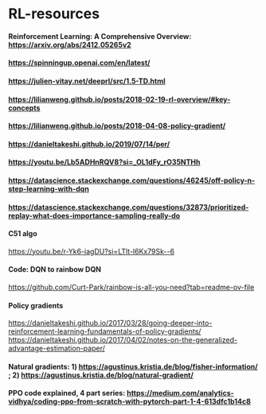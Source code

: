 # RL-resources

#### Reinforcement Learning: A Comprehensive Overview: https://arxiv.org/abs/2412.05265v2   
#### https://spinningup.openai.com/en/latest/
#### https://julien-vitay.net/deeprl/src/1.5-TD.html
#### https://lilianweng.github.io/posts/2018-02-19-rl-overview/#key-concepts
#### https://lilianweng.github.io/posts/2018-04-08-policy-gradient/
#### https://danieltakeshi.github.io/2019/07/14/per/
#### https://youtu.be/Lb5ADHnRQV8?si=_OL1dFy_rO35NTHh
#### https://datascience.stackexchange.com/questions/46245/off-policy-n-step-learning-with-dqn
#### https://datascience.stackexchange.com/questions/32873/prioritized-replay-what-does-importance-sampling-really-do
#### C51 algo
https://youtu.be/r-Yk6-jagDU?si=LTlt-l6Kx79Sk--6
#### Code: DQN to rainbow DQN
https://github.com/Curt-Park/rainbow-is-all-you-need?tab=readme-ov-file
#### Policy gradients
https://danieltakeshi.github.io/2017/03/28/going-deeper-into-reinforcement-learning-fundamentals-of-policy-gradients/     
https://danieltakeshi.github.io/2017/04/02/notes-on-the-generalized-advantage-estimation-paper/   
#### Natural gradients: 1) https://agustinus.kristia.de/blog/fisher-information/ ; 2) https://agustinus.kristia.de/blog/natural-gradient/      
#### PPO code explained, 4 part series: https://medium.com/analytics-vidhya/coding-ppo-from-scratch-with-pytorch-part-1-4-613dfc1b14c8     


